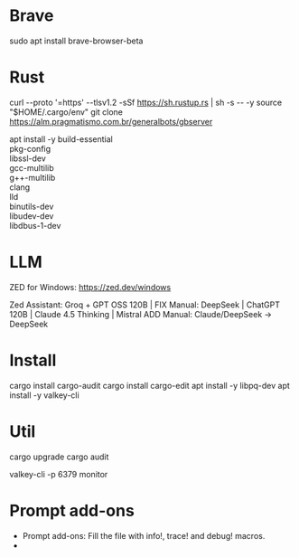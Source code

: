 # Brave

sudo apt install brave-browser-beta

# Rust


curl --proto '=https' --tlsv1.2 -sSf https://sh.rustup.rs | sh -s -- -y
source "$HOME/.cargo/env"
git clone https://alm.pragmatismo.com.br/generalbots/gbserver

apt install -y build-essential \
    pkg-config \
    libssl-dev \
    gcc-multilib \
    g++-multilib \
    clang \
    lld \
    binutils-dev \
    libudev-dev \
    libdbus-1-dev




# LLM

ZED for Windows: https://zed.dev/windows

Zed Assistant: Groq + GPT OSS 120B |
FIX Manual: DeepSeek | ChatGPT 120B | Claude 4.5 Thinking | Mistral
ADD Manual: Claude/DeepSeek -> DeepSeek

# Install


cargo install cargo-audit
cargo install cargo-edit
apt install -y libpq-dev
apt install -y valkey-cli

# Util

cargo upgrade
cargo audit

valkey-cli -p 6379 monitor

# Prompt add-ons

- Prompt add-ons: Fill the file with info!, trace! and debug! macros.
-